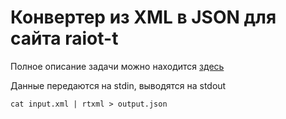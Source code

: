 # Конвертер из XML в JSON для сайта raiot-t
Полное описание задачи можно находится [здесь](https://github.com/radio-t/radio-t-site/issues/23)

Данные передаются на stdin, выводятся на stdout

`cat input.xml | rtxml > output.json`
